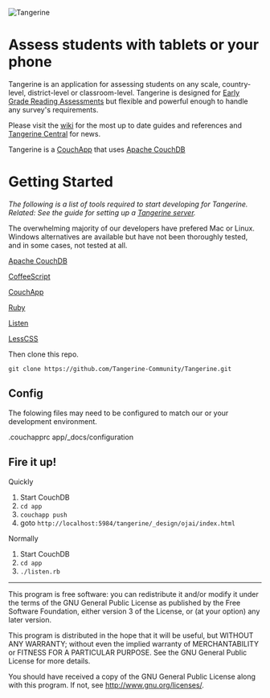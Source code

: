 ![Tangerine](http://www.tangerinecentral.org/sites/default/files/tangerine-logo-150.png)

# Assess students with tablets or your phone

Tangerine is an application for assessing students on any scale, country-level, district-level or classroom-level. Tangerine is designed for [Early Grade Reading Assessments](https://www.eddataglobal.org/reading/) but flexible and powerful enough to handle any survey's requirements.

Please visit the [wiki](https://github.com/Tangerine-Community/Tangerine/wiki) for the most up to date guides and references and [Tangerine Central](http://www.tanerinecentral.org) for news.

Tangerine is a [CouchApp](http://couchapp.org/page/index) that uses 
[Apache CouchDB](http://couchdb.apache.org/) 

# Getting Started

_The following is a list of tools required to start developing for Tangerine. Related: See the guide for setting up a [Tangerine server](https://github.com/Tangerine-Community/Tangerine/wiki/Tangerine-Server)._

The overwhelming majority of our developers have prefered Mac or Linux. Windows alternatives are available but have not been thoroughly tested, and in some cases, not tested at all.

[Apache CouchDB](http://couchdb.apache.org/)

[CoffeeScript](http://coffeescript.org/)

[CouchApp](https://github.com/benoitc/couchapp)

[Ruby](https://www.ruby-lang.org/en/downloads/)

[Listen](https://github.com/guard/listen)

[LessCSS](http://lesscss.org/)

Then clone this repo.

    git clone https://github.com/Tangerine-Community/Tangerine.git

## Config

The folowing files may need to be configured to match our or your development environment.

  .couchapprc
  app/_docs/configuration

## Fire it up!

Quickly

  1. Start CouchDB
  2. `cd app`
  3. `couchapp push`
  4. goto `http://localhost:5984/tangerine/_design/ojai/index.html`

Normally

  1. Start CouchDB
  2. `cd app`
  3. `./listen.rb`
 
----

This program is free software: you can redistribute it and/or modify it under the terms of the GNU General Public License as published by the Free Software Foundation, either version 3 of the License, or (at your option) any later version.

This program is distributed in the hope that it will be useful, but WITHOUT ANY WARRANTY; without even the implied warranty of MERCHANTABILITY or FITNESS FOR A PARTICULAR PURPOSE.  See the GNU General Public License for more details.

You should have received a copy of the GNU General Public License along with this program.  If not, see <http://www.gnu.org/licenses/>.